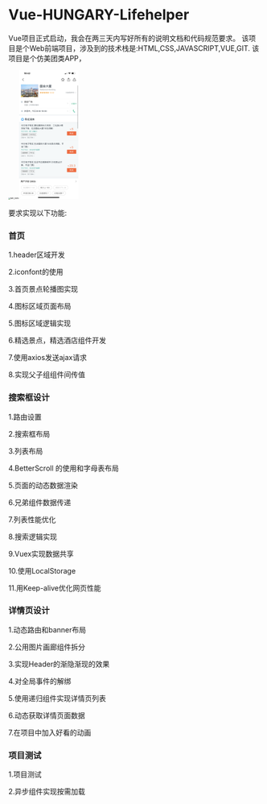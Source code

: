 # Vue-HUNGARY-Lifehelper
Vue项目正式启动，我会在两三天内写好所有的说明文档和代码规范要求。
该项目是个Web前端项目，涉及到的技术栈是:HTML,CSS,JAVASCRIPT,VUE,GIT.
该项目是个仿美团类APP，

<img src="https://github.com/mzdora/Vue-HUNGARY-Lifehelper/blob/master/graphs/IMG_5584.PNG?raw=true" alt="IMG_5585" style="zoom:25%;" /><img src="https://github.com/mzdora/Vue-HUNGARY-Lifehelper/blob/master/graphs/IMG_5585.PNG?raw=true" alt="IMG_5584" style="zoom: 25%;" />



要求实现以下功能:

<h3>首页</h3>

1.header区域开发

2.iconfont的使用

3.首页景点轮播图实现

4.图标区域页面布局

5.图标区域逻辑实现

6.精选景点，精选酒店组件开发

7.使用axios发送ajax请求

8.实现父子组组件间传值



<h3>搜索框设计</h3>

1.路由设置

2.搜索框布局

3.列表布局

4.BetterScroll 的使用和字母表布局

5.页面的动态数据渲染

6.兄弟组件数据传递

7.列表性能优化

8.搜索逻辑实现

9.Vuex实现数据共享

10.使用LocalStorage

11.用Keep-alive优化网页性能



<h3>详情页设计</h3>

1.动态路由和banner布局

2.公用图片画廊组件拆分

3.实现Header的渐隐渐现的效果

4.对全局事件的解绑

5.使用递归组件实现详情页列表

6.动态获取详情页面数据

7.在项目中加入好看的动画



<h3>项目测试</h3>

1.项目测试

2.异步组件实现按需加载
